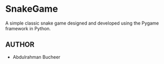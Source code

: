 # SnakeGame

A simple classic snake game designed and developed using the Pygame framework in Python.

## AUTHOR

* Abdulrahman Bucheer
